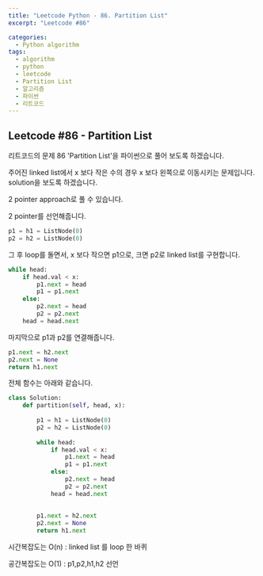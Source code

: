 ```yaml
---
title: "Leetcode Python - 86. Partition List"
excerpt: "Leetcode #86"

categories:
  - Python algorithm
tags:
  - algorithm
  - python
  - leetcode
  - Partition List
  - 알고리즘
  - 파이썬
  - 리트코드
---
```


## Leetcode #86 - Partition List
리트코드의 문제 86 'Partition List'을 파이썬으로 풀어 보도록 하겠습니다. 

주어진 linked list에서 x 보다 작은 수의 경우 x 보다 왼쪽으로 이동시키는 문제입니다.
solution을 보도록 하겠습니다.

2 pointer approach로 풀 수 있습니다.

2 pointer를 선언해줍니다.
```python
p1 = h1 = ListNode(0)
p2 = h2 = ListNode(0)
```

그 후 loop를 돌면서, x 보다 작으면 p1으로, 크면 p2로 linked list를 구현합니다.
```python
while head:
    if head.val < x:
        p1.next = head
        p1 = p1.next
    else:
        p2.next = head
        p2 = p2.next
    head = head.next
```

마지막으로 p1과 p2를 연결해줍니다.
```python
p1.next = h2.next
p2.next = None
return h1.next
```

전체 함수는 아래와 같습니다.
```python
class Solution:
    def partition(self, head, x):
       
        p1 = h1 = ListNode(0)
        p2 = h2 = ListNode(0)
        
        while head:
            if head.val < x:
                p1.next = head
                p1 = p1.next
            else:
                p2.next = head
                p2 = p2.next
            head = head.next
        
        
        p1.next = h2.next
        p2.next = None
        return h1.next
```

시간복잡도는 O(n) : linked list 를 loop 한 바퀴

공간복잡도는 O(1) : p1,p2,h1,h2 선언
